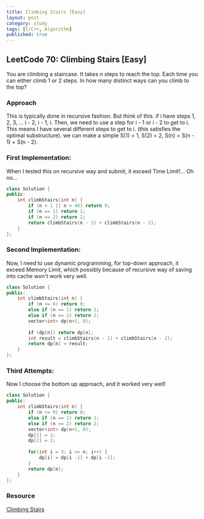 ```yaml
---
title: Climbing Stairs [Easy]
layout: post
category: study
tags: [C/C++, Algorithm]
published: true
---
```


## LeetCode 70: Climbing Stairs [Easy]
You are climbing a staircase. It takes n steps to reach the top.
Each time you can either climb 1 or 2 steps. In how many distinct ways can you climb to the top?

### Approach
This is typically done in recursive fashion. But think of this. if i have steps 1, 2, 3, ... i - 2, i - 1, i. Then, we need to use a step for i - 1 or i - 2 to get to i. This means I have several different steps to get to i. (this satisfies the optimal substructure). we can make a simple S(1) = 1, S(2) = 2, S(n) = S(n - 1) + S(n - 2).

### First Implementation:
When I tested this on recursive way and submit, it exceed Time Limit!... Oh no...
```cpp
class Solution {
public:
    int climbStairs(int n) {
        if (n < 1 || n > 46) return 0;
        if (n == 1) return 1;
        if (n == 2) return 2;
        return climbStairs(n - 1) + climbStairs(n - 2);
    }
};
```

### Second Implementation:
Now, I need to use dynamic programming, for top-down approach, it exceed Memory Limit, which possibly because of recursive way of saving into cache won't work very well.

```cpp
class Solution {
public:
    int climbStairs(int n) {
        if (n <= 0) return 0;
        else if (n == 1) return 1;
        else if (n == 2) return 2;
        vector<int> dp(n+1, 0);
        
        if (dp[n]) return dp[n];
        int result = climbStairs(n - 1) + climbStairs(n - 2);
        return dp[n] = result;
    }
};
```

### Third Attempts:
Now I choose the bottom up approach, and it worked very well! 
```cpp
class Solution {
public:
    int climbStairs(int n) {
        if (n <= 0) return 0;
        else if (n == 1) return 1;
        else if (n == 2) return 2;
        vector<int> dp(n+1, 0);
        dp[1] = 1;
        dp[2] = 2;
        
        for(int i = 3; i <= n; i++) {
            dp[i] = dp[i -1] + dp[i -2];
        }
        return dp[n];
    }
};
```

### Resource
[Climbing Stairs](https://leetcode.com/problems/climbing-stairs/)